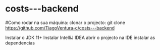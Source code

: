 # costs---backend

#Como rodar na sua máquina:
clonar o projecto: git clone https://github.com/TiagoVentura-c/costs---backend

Instalar o JDK 11+
Instalar IntelliJ IDEA
abrir o projecto na IDE
instalar as dependencias
